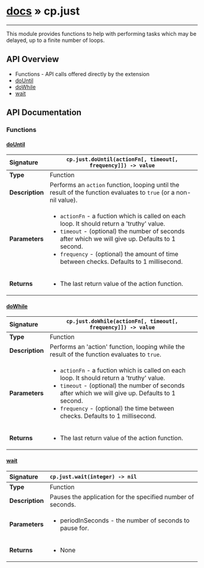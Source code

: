 # [docs](index.md) » cp.just
---

This module provides functions to help with performing tasks which may be
delayed, up to a finite number of loops.

## API Overview
* Functions - API calls offered directly by the extension
 * [doUntil](#dountil)
 * [doWhile](#dowhile)
 * [wait](#wait)

## API Documentation

### Functions

#### [doUntil](#dountil)
| <span style="float: left;">**Signature**</span> | <span style="float: left;">`cp.just.doUntil(actionFn[, timeout[, frequency]]) -> value` </span>                                                          |
| -----------------------------------------------------|---------------------------------------------------------------------------------------------------------|
| **Type**                                             | Function |
| **Description**                                      | Performs an `action` function, looping until the result of the function evaluates to `true` (or a non-nil value). |
| **Parameters**                                       | <ul><li><code>actionFn</code>   - a fuction which is called on each loop. It should return a 'truthy' value.</li><li><code>timeout</code>    - (optional) the number of seconds after which we will give up. Defaults to 1 second.</li><li><code>frequency</code>  - (optional) the amount of time between checks. Defaults to 1 millisecond.</li></ul> |
| **Returns**                                          | <ul><li>The last return value of the action function.</li></ul> |

#### [doWhile](#dowhile)
| <span style="float: left;">**Signature**</span> | <span style="float: left;">`cp.just.doWhile(actionFn[, timeout[, frequency]]) -> value` </span>                                                          |
| -----------------------------------------------------|---------------------------------------------------------------------------------------------------------|
| **Type**                                             | Function |
| **Description**                                      | Performs an 'action' function, looping while the result of the function evaluates to `true`. |
| **Parameters**                                       | <ul><li><code>actionFn</code>   - a fuction which is called on each loop. It should return a 'truthy' value.</li><li><code>timeout</code>    - (optional) the number of seconds after which we will give up. Defaults to 1 second.</li><li><code>frequency</code>  - (optional) the time between checks. Defaults to 1 millisecond.</li></ul> |
| **Returns**                                          | <ul><li>The last return value of the action function.</li></ul> |

#### [wait](#wait)
| <span style="float: left;">**Signature**</span> | <span style="float: left;">`cp.just.wait(integer) -> nil` </span>                                                          |
| -----------------------------------------------------|---------------------------------------------------------------------------------------------------------|
| **Type**                                             | Function |
| **Description**                                      | Pauses the application for the specified number of seconds. |
| **Parameters**                                       | <ul><li>periodInSeconds - the number of seconds to pause for.</li></ul> |
| **Returns**                                          | <ul><li>None</li></ul> |

